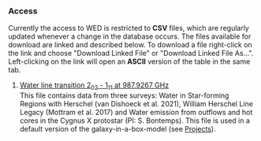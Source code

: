### Access

Currently the access to WED is restricted to **CSV** files, which are regularly updated whenever a change in the database occurs. The files available for download are linked and described below. 
To download a file right-click on the link and choose "Download Linked File" or "Download Linked File As...". Left-clicking on the link will open an **ASCII** version of the table in the same tab.


1. <a href="Database/WED_988.csv">Water line transition 2<sub>02</sub> - 1<sub>11</sub> at 987.9267 GHz</a><br>
This file contains data from three surveys: Water in Star-forming Regions with Herschel (van Dishoeck et al. 2021), William Herschel Line Legacy (Mottram et al. 2017) and Water emission from outflows and hot cores in the Cygnus X protostar (PI: S. Bontemps). This file is used in a default version of the galaxy-in-a-box-model (see [Projects](./projects.html)).
